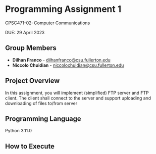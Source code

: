 # Programming Assignment 1
CPSC471-02: Computer Communications

DUE: 29 April 2023 

## Group Members

- **Dilhan Franco** - dilhanfranco@csu.fullerton.edu
- **Niccolo Chuidian** - niccolochuidian@csu.fullerton.edu
  
## Project Overview
In this assignment, you will implement (simplified) FTP server and FTP client. The client shall
connect to the server and support uploading and downloading of files to/from server

## Programming Language
Python 3.11.0

## How to Execute
```

```
